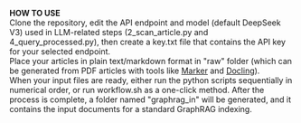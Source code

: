**HOW TO USE**  
Clone the repository, edit the API endpoint and model (default DeepSeek V3) used in LLM-related steps (2_scan_article.py and 4_query_processed.py), then create a key.txt file that contains the API key for your selected endpoint.  
Place your articles in plain text/markdown format in "raw" folder (which can be generated from PDF articles with tools like [Marker](https://github.com/datalab-to/marker) and [Docling](https://github.com/docling-project/docling)).  
When your input files are ready, either run the python scripts sequentially in numerical order, or run workflow.sh as a one-click method. After the process is complete, a folder named "graphrag_in" will be generated, and it contains the input documents for a standard GraphRAG indexing.  
